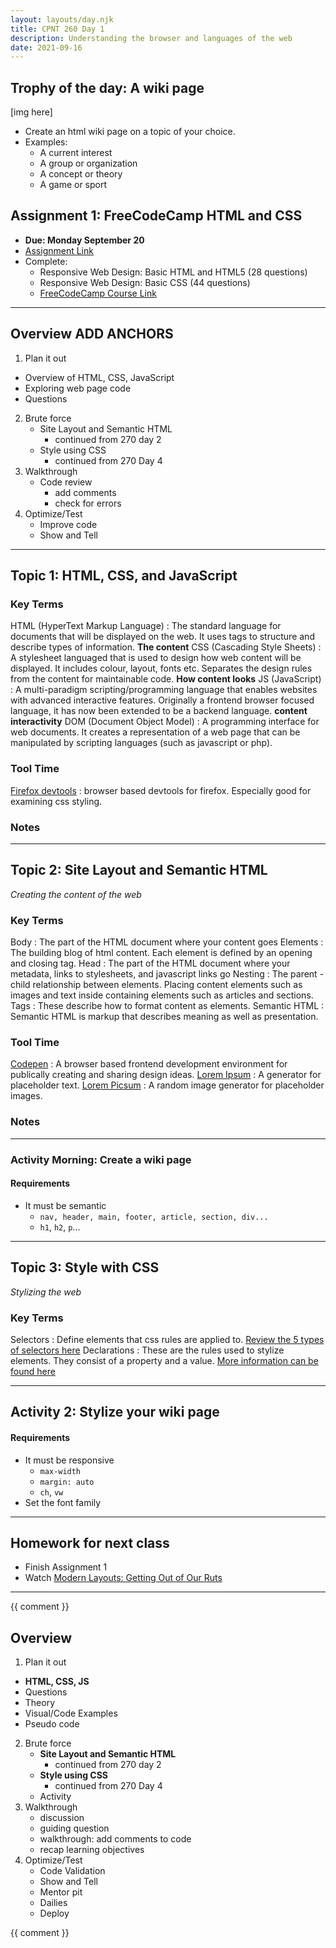 ```yaml
---
layout: layouts/day.njk
title: CPNT 260 Day 1
description: Understanding the browser and languages of the web
date: 2021-09-16
---
```

## Trophy of the day: A wiki page
[img here]
- Create an html wiki page on a topic of your choice.
- Examples:
  - A current interest
  - A group or organization
  - A concept or theory
  - A game or sport

## Assignment 1: FreeCodeCamp HTML and CSS
- **Due: Monday September 20**
- [Assignment Link]()
- Complete:
  - Responsive Web Design: Basic HTML and HTML5 (28 questions)
  - Responsive Web Design: Basic CSS (44 questions)
  - [FreeCodeCamp Course Link](https://www.freecodecamp.org/learn/responsive-web-design/)

---

## Overview **ADD ANCHORS**
1. Plan it out
  - Overview of HTML, CSS, JavaScript
  - Exploring web page code
  - Questions
2. Brute force
    - Site Layout and Semantic HTML
        - continued from 270 day 2
    - Style using CSS
        - continued from 270 Day 4
3. Walkthrough
    - Code review
      - add comments
      - check for errors
4. Optimize/Test
    - Improve code
    - Show and Tell

---
## Topic 1: HTML, CSS, and JavaScript

### Key Terms
HTML (HyperText Markup Language)
  : The standard language for documents that will be displayed on the web. It uses tags to structure and describe types of information. **The content**
CSS (Cascading Style Sheets)
  : A stylesheet languaged that is used to design how web content will be displayed. It includes colour, layout, fonts etc. Separates the design rules from the content for maintainable code. **How content looks**
JS (JavaScript)
  : A multi-paradigm scripting/programming language that enables websites with advanced interactive features. Originally a frontend browser focused language, it has now been extended to be a backend language. **content interactivity**
DOM (Document Object Model)
  : A programming interface for web documents. It creates a representation of a web page that can be manipulated by scripting languages (such as javascript or php).

### Tool Time
[Firefox devtools](https://developer.mozilla.org/en-US/docs/Tools)
  : browser based devtools for firefox. Especially good for examining css styling.

### Notes

---
## Topic 2: Site Layout and Semantic HTML
_Creating the content of the web_

### Key Terms
Body
  : The part of the HTML document where your content goes
Elements
  : The building blog of html content. Each element is defined by an opening and closing tag.
Head
  : The part of the HTML document where your metadata, links to stylesheets, and javascript links go
Nesting
  : The parent - child relationship between elements. Placing content elements such as images and text inside containing elements such as articles and sections.
Tags
  : These describe how to format content as elements.
Semantic HTML
  : Semantic HTML is markup that describes meaning as well as presentation.

### Tool Time
[Codepen](https://codepen.io)
  : A browser based frontend development environment for publically creating and sharing design ideas.
[Lorem Ipsum](https://loremipsum.io/generator/)
  : A generator for placeholder text.
[Lorem Picsum](https://picsum.photos/)
  : A random image generator for placeholder images.

### Notes
 
---
### Activity Morning: Create a wiki page
#### Requirements
- It must be semantic
  - `nav, header, main, footer, article, section, div...`
  - `h1`, `h2`, `p`...

---
## Topic 3: Style with CSS
_Stylizing the web_

### Key Terms
Selectors
  : Define elements that css rules are applied to. [Review the 5 types of selectors here](https://developer.mozilla.org/en-US/docs/Web/CSS/CSS_Selectors)
Declarations
  : These are the rules used to stylize elements. They consist of a property and a value. [More information can be found here](https://developer.mozilla.org/en-US/docs/Web/CSS/Syntax)

---
## Activity 2: Stylize your wiki page

#### Requirements
- It must be responsive
  - `max-width`
  - `margin: auto`
  - `ch`, `vw`
- Set the font family

---
## Homework for next class
- Finish Assignment 1
- Watch [Modern Layouts: Getting Out of Our Ruts](https://www.youtube.com/watch?v=jreccgYLfx8)

---
{{ comment }}
## Overview
1. Plan it out
  - **HTML, CSS, JS**
  - Questions
  - Theory
  - Visual/Code Examples
  - Pseudo code
2. Brute force
    - **Site Layout and Semantic HTML**
        - continued from 270 day 2
    - **Style using CSS**
        - continued from 270 Day 4
    - Activity
3. Walkthrough
    - discussion
    - guiding question
    - walkthrough: add comments to code
    - recap learning objectives
4. Optimize/Test
    - Code Validation
    - Show and Tell
    - Mentor pit
    - Dailies
    - Deploy


{{ comment }}